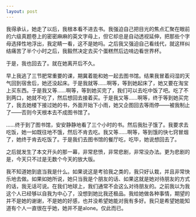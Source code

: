 ```yaml
---
layout: post
---
```


我得承认，她走了以后，我根本看不进去书。我强迫自己把目光的焦点汇聚在眼前的六级真题卷上的密密麻麻的英文字母上，但它却总是自动透视延伸，把那些个字母选择性地浮出，我定睛一看，这不是她吗。之后我又强迫自己看线代，就这样纠结痛苦了半个小时之后，我毅然决定去买个蛋糕然后边啃边看世界杯。

于是，我也回去了。就在她离开后不久。

早上我逃了三节肥常重要的课，期冀着能和她一起去图书馆。结果我冒着闷湿的天气回到宿舍后，她还没起床。于是我就等……啊等，等到她起床了，她又要在淘宝上买东西。于是我又等……啊等，等到她买完了，我们可以去吃中饭了吧。吃了不到两口，她就不吃了，然后想回去接着买。于是我又等……啊等，终于等到她买完了，我去她楼下接过她的书，外面开始下小雨，她又企图回去等雨停——被我制止了——否则今天根本去不成图书馆了。

……终于到了图书馆，安安静静地看了三个小时的书。然后我肚子饿了。我要求去吃饭，她一如既往地不饿，然后不肯去吃。我又等……啊等，等到饿的快七窍冒烟了，她终于肯去吃饭了。于是我们去图书馆的餐厅吃，吃毕，她说想回去了。

之后就发生了本文开头的那一幕，非常悲愤，非常悲剧，非常没办法。更为悲剧的是，今天只不过是无数个今天的放大版。

我不知道她到底当我是什么。如果说这是考验我之类的，我只好认栽，并且非常快乐地去做。如果如她所说，她只当我是个朋友的话、如果这就是她对待朋友的方式的话，我无话可说。在我们地球上，我们通常不会这么对待朋友的。之前我以为我这个人已经够以自我为中心了，没想到她比我还极品。我给她做各种事情，期望的并不是她的谢谢，不是她的好感，也并没希望她能对我有多好。我只是希望她能知道有个人一直很在乎她，她并不是alone。仅此而已。